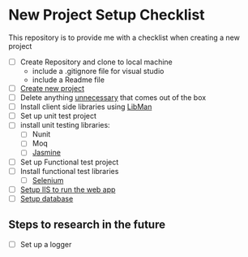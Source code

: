 # New Project Setup Checklist

This repository is to provide me with a checklist when creating a new project

- [ ] Create Repository and clone to local machine
    - include a .gitignore file for visual studio
    - include a Readme file
- [ ] [Create new project](new-mvc-project.md)
- [ ] Delete anything [unnecessary](things-to-delete-in-new-project.md) that comes out of the box
- [ ] Install client side libraries using [LibMan](library-manager.md)
- [ ] Set up unit test project
- [ ] install unit testing libraries:
    - [ ] Nunit 
    - [ ] Moq
    - [ ] [Jasmine](jasmine-setup.md)
- [ ] Set up Functional test project
- [ ] Install functional test libraries
    - [ ] [Selenium](selenium-setup.md)
- [ ] [Setup IIS to run the web app](hosting-apps-in-iis.md) 
- [ ] [Setup database](setup-database.md)

## Steps to research in the future

- [ ] Set up a logger
